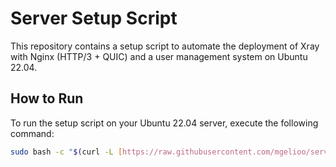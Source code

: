 # Server Setup Script

This repository contains a setup script to automate the deployment of Xray with Nginx (HTTP/3 + QUIC) and a user management system on Ubuntu 22.04.

## How to Run

To run the setup script on your Ubuntu 22.04 server, execute the following command:

```bash
sudo bash -c "$(curl -L [https://raw.githubusercontent.com/mgelioo/server-setup/refs/heads/main/setup.sh](https://raw.githubusercontent.com/mgelioo/server-setup/refs/heads/main/setup.sh))"
